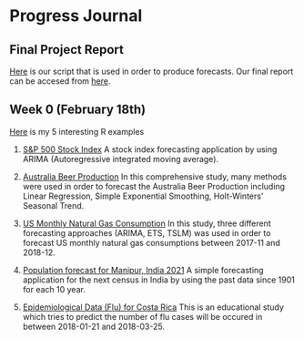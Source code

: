 # Progress Journal

## Final Project Report
[Here](Scripts.R) is our script that is used in order to produce forecasts.
Our final report can be accesed from [here](IE_360_Project_Report.html).

## Week 0 (February 18th)

[Here](files/interesting_examples.html) is my 5 interesting R examples

1. [S&P 500 Stock Index](https://blogs.oracle.com/datascience/performing-a-time-series-analysis-on-the-sandp-500-stock-index)
A stock index forecasting application by using ARIMA (Autoregressive integrated moving average). 

2. [Australia Beer Production](https://www.rpubs.com/edwardtsai/timeseriesanalysis)
In this comprehensive study, many methods were used in order to forecast the Australia Beer Production including Linear Regression, Simple Exponential Smoothing, Holt-Winters’ Seasonal Trend. 

3. [US Monthly Natural Gas Consumption](https://rpubs.com/ramkrisp/TSstudioDemo)
In this study, three different forecasting approaches (ARIMA, ETS, TSLM) was used in order to forecast US monthly natural gas consumptions between 2017-11 and 2018-12.

4. [Population forecast for Manipur, India 2021](https://rpubs.com/Loy/ts-populationforecast)
A simple forecasting application for the next census in India by using the past data since 1901 for each 10 year. 

5. [Epidemiological Data (Flu) for Costa Rica](https://rpubs.com/ashvenkat/flu_timeseries)
This is an educational study which tries to predict the number of flu cases will be occured in between 2018-01-21 and 2018-03-25.
